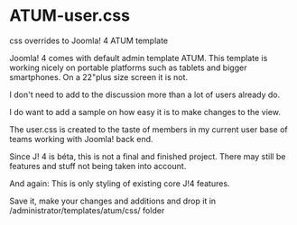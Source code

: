 # ATUM-user.css
css overrides to Joomla! 4 ATUM template 

Joomla! 4 comes with default admin template ATUM.
This template is working nicely on portable platforms such as tablets and bigger smartphones.
On a 22"plus size screen it is not.

I don't need to add to the discussion more than a lot of users already do.

I do want to add a sample on how easy it is to make changes to the view.

The user.css is created to the taste of members in my current user base of teams working with Joomla! back end.

Since J! 4 is béta, this is not a final and finished project. There may still be features and stuff not being taken into account.

And again: This is only styling of existing core J!4 features.

Save it, make your changes and additions and drop it in /administrator/templates/atum/css/ folder
